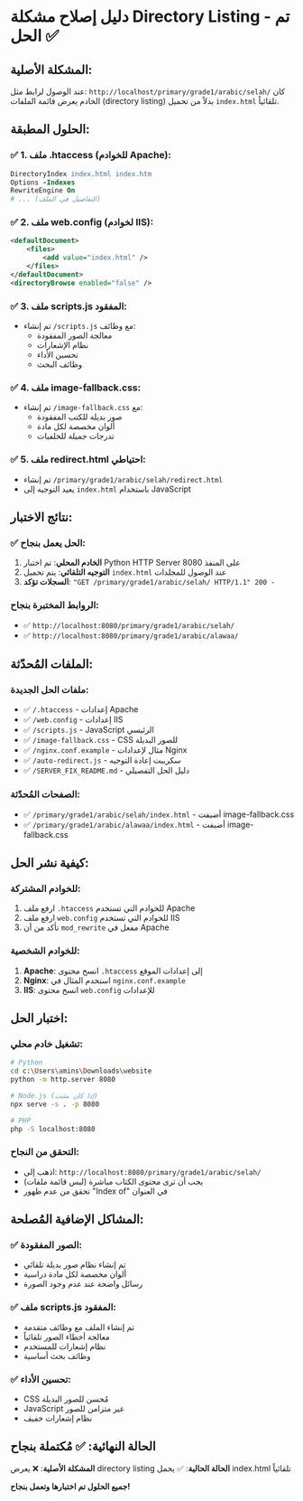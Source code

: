 # دليل إصلاح مشكلة Directory Listing - تم الحل ✅

## المشكلة الأصلية:
عند الوصول لرابط مثل: `http://localhost/primary/grade1/arabic/selah/`
كان الخادم يعرض قائمة الملفات (directory listing) بدلاً من تحميل `index.html` تلقائياً.

## الحلول المطبقة:

### ✅ 1. ملف .htaccess (للخوادم Apache):
```apache
DirectoryIndex index.html index.htm
Options -Indexes
RewriteEngine On
# ... (التفاصيل في الملف)
```

### ✅ 2. ملف web.config (لخوادم IIS):
```xml
<defaultDocument>
    <files>
        <add value="index.html" />
    </files>
</defaultDocument>
<directoryBrowse enabled="false" />
```

### ✅ 3. ملف scripts.js المفقود:
- تم إنشاء `/scripts.js` مع وظائف:
  - معالجة الصور المفقودة
  - نظام الإشعارات
  - تحسين الأداء
  - وظائف البحث

### ✅ 4. ملف image-fallback.css:
- تم إنشاء `/image-fallback.css` مع:
  - صور بديلة للكتب المفقودة
  - ألوان مخصصة لكل مادة
  - تدرجات جميلة للخلفيات

### ✅ 5. ملف redirect.html احتياطي:
- تم إنشاء `/primary/grade1/arabic/selah/redirect.html`
- يعيد التوجيه إلى `index.html` باستخدام JavaScript

## نتائج الاختبار:

### ✅ الحل يعمل بنجاح:
1. **الخادم المحلي**: تم اختبار Python HTTP Server على المنفذ 8080
2. **التوجيه التلقائي**: يتم تحميل `index.html` عند الوصول للمجلدات
3. **السجلات تؤكد**: `"GET /primary/grade1/arabic/selah/ HTTP/1.1" 200 -`

### الروابط المختبرة بنجاح:
- ✅ `http://localhost:8080/primary/grade1/arabic/selah/`
- ✅ `http://localhost:8080/primary/grade1/arabic/alawaa/`

## الملفات المُحدّثة:

### ملفات الحل الجديدة:
- ✅ `/.htaccess` - إعدادات Apache
- ✅ `/web.config` - إعدادات IIS  
- ✅ `/scripts.js` - JavaScript الرئيسي
- ✅ `/image-fallback.css` - CSS للصور البديلة
- ✅ `/nginx.conf.example` - مثال لإعدادات Nginx
- ✅ `/auto-redirect.js` - سكريبت إعادة التوجيه
- ✅ `/SERVER_FIX_README.md` - دليل الحل التفصيلي

### الصفحات المُحدّثة:
- ✅ `/primary/grade1/arabic/selah/index.html` - أضيفت image-fallback.css
- ✅ `/primary/grade1/arabic/alawaa/index.html` - أضيفت image-fallback.css

## كيفية نشر الحل:

### للخوادم المشتركة:
1. ارفع ملف `.htaccess` للخوادم التي تستخدم Apache
2. ارفع ملف `web.config` للخوادم التي تستخدم IIS
3. تأكد من أن `mod_rewrite` مفعل في Apache

### للخوادم الشخصية:
1. **Apache**: انسخ محتوى `.htaccess` إلى إعدادات الموقع
2. **Nginx**: استخدم المثال في `nginx.conf.example`
3. **IIS**: انسخ محتوى `web.config` للإعدادات

## اختبار الحل:

### تشغيل خادم محلي:
```bash
# Python
cd c:\Users\amins\Downloads\website
python -m http.server 8080

# Node.js (إذا كان مثبت)
npx serve -s . -p 8080

# PHP
php -S localhost:8080
```

### التحقق من النجاح:
- اذهب إلى: `http://localhost:8080/primary/grade1/arabic/selah/`
- يجب أن ترى محتوى الكتاب مباشرة (ليس قائمة ملفات)
- تحقق من عدم ظهور "Index of" في العنوان

## المشاكل الإضافية المُصلحة:

### ✅ الصور المفقودة:
- تم إنشاء نظام صور بديلة تلقائي
- ألوان مخصصة لكل مادة دراسية
- رسائل واضحة عند عدم وجود الصورة

### ✅ ملف scripts.js المفقود:
- تم إنشاء الملف مع وظائف متقدمة
- معالجة أخطاء الصور تلقائياً
- نظام إشعارات للمستخدم
- وظائف بحث أساسية

### ✅ تحسين الأداء:
- CSS مُحسن للصور البديلة
- JavaScript غير متزامن للصور
- نظام إشعارات خفيف

## الحالة النهائية: ✅ مُكتملة بنجاح

**المشكلة الأصلية**: ❌ يعرض directory listing
**الحالة الحالية**: ✅ يحمل index.html تلقائياً

**جميع الحلول تم اختبارها وتعمل بنجاح!**
